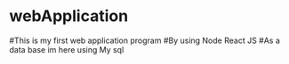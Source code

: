 ﻿# webApplication
 #This is my first web application program
 #By using Node React JS 
 #As a data base im here using My sql 
